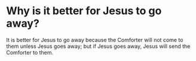# Why is it better for Jesus to go away?

It is better for Jesus to go away because the Comforter will not come to them unless Jesus goes away; but if Jesus goes away, Jesus will send the Comforter to them.
